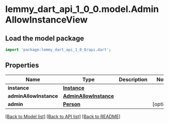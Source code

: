# lemmy_dart_api_1_0_0.model.AdminAllowInstanceView

## Load the model package
```dart
import 'package:lemmy_dart_api_1_0_0/api.dart';
```

## Properties
Name | Type | Description | Notes
------------ | ------------- | ------------- | -------------
**instance** | [**Instance**](Instance.md) |  | 
**adminAllowInstance** | [**AdminAllowInstance**](AdminAllowInstance.md) |  | 
**admin** | [**Person**](Person.md) |  | [optional] 

[[Back to Model list]](../README.md#documentation-for-models) [[Back to API list]](../README.md#documentation-for-api-endpoints) [[Back to README]](../README.md)


